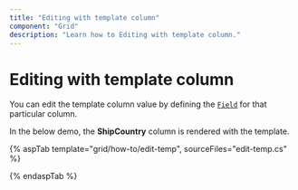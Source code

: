 ```yaml
---
title: "Editing with template column"
component: "Grid"
description: "Learn how to Editing with template column."
---
```


# Editing with template column

You can edit the template column value by defining the [`Field`](https://help.syncfusion.com/cr/aspnetcore-js2/Syncfusion.EJ2.Grids.GridColumn.html#Syncfusion_EJ2_Grids_GridColumn_Field) for that particular column.

In the below demo, the **ShipCountry** column is rendered with the template.

{% aspTab template="grid/how-to/edit-temp", sourceFiles="edit-temp.cs" %}

{% endaspTab %}
